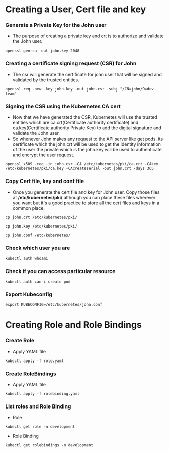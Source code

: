 # Creating a User, Cert file and key

### Generate a Private Key for the John user
- The purpose of creating a private key and crt is to authorize and validate the John user.
```
openssl genrsa -out john.key 2048
```
###  Creating a certificate signing request (CSR) for John
- The csr will generate the certificate for john user that will be signed and validated by the trusted entities.
```
openssl req -new -key john.key -out john.csr -subj "/CN=john/O=dev-team"
```
### Signing the CSR using the Kubernetes CA cert
- Now that we have generated the CSR, Kubernetes will use the trusted entities which are ca.crt(Certificate authority certificate) and ca.key(Certificate authority Private Key) to add the digital signature and validate the John user.
- So whenever John makes any request to the API server like get pods. its certificate which the john.crt will be used to get the identity information of the user the private which is the john.key will be used to authenticate and encrypt the user request.
```
openssl x509 -req -in john.csr -CA /etc/kubernetes/pki/ca.crt -CAkey /etc/kubernetes/pki/ca.key -CAcreateserial -out john.crt -days 365
```
### Copy Cert file, key and conf file
- Once you generate the cert file and key for John user. Copy those files at **/etc/kubernetes/pki/** although you can place these files wherever you want but it's a good practice to store all the cert files and keys in a common place.
```
cp john.crt /etc/kubernetes/pki/
```
```
cp john.key /etc/kubernetes/pki/
```
```
cp john.conf /etc/kubernetes/
```
### Check which user you are
```
kubectl auth whoami
```
### Check if you can access particular resource
```
kubectl auth can-i create pod
```
### Export Kubeconfig
```
export KUBECONFIG=/etc/kubernetes/john.conf
```

# Creating Role and Role Bindings

### Create Role
- Apply YAML file
```
kubectl apply -f role.yaml
```
### Create RoleBindings
- Apply YAML file
```
kubectl apply -f rolebinding.yaml
```
### List roles and Role Binding
- Role
```
kubectl get role -n development
```
- Role Binding
```
kubectl get rolebindings -n development
```
